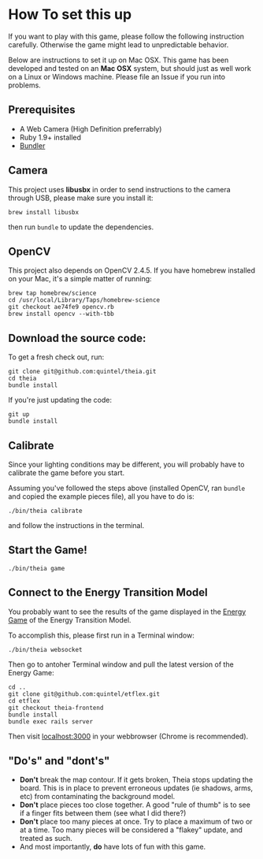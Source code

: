 # How To set this up

If you want to play with this game, please follow the following instruction carefully.
Otherwise the game might lead to unpredictable behavior.

Below are instructions to set it up on Mac OSX. This game has been developed and
tested on an **Mac OSX** system, but should just as well work on a Linux or
Windows machine. Please file an Issue if you run into problems.

## Prerequisites

* A Web Camera (High Definition preferrably)
* Ruby 1.9+ installed
* [Bundler](http://bundler.io)

## Camera

This project uses **libusbx** in order to send instructions to the camera through USB,
please make sure you install it:

    brew install libusbx

then run `bundle` to update the dependencies.

## OpenCV

This project also depends on OpenCV 2.4.5. If you have homebrew
installed on your Mac, it's a simple matter of running:

    brew tap homebrew/science
    cd /usr/local/Library/Taps/homebrew-science
    git checkout ae74fe9 opencv.rb
    brew install opencv --with-tbb

## Download the source code:

To get a fresh check out, run:

    git clone git@github.com:quintel/theia.git
    cd theia
    bundle install

If you're just updating the code:

    git up
    bundle install

## Calibrate

Since your lighting conditions may be different, you will probably have to calibrate the game before you start.

Assuming you've followed the steps above (installed OpenCV, ran `bundle` and copied the example pieces file), all you have to do is:

    ./bin/theia calibrate

and follow the instructions in the terminal.

## Start the Game!

    ./bin/theia game
    
## Connect to the Energy Transition Model

You probably want to see the results of the game displayed in the
[Energy Game](http://etflex.et-model.com) of the Energy Transition Model.

To accomplish this, please first run in a Terminal window:

    ./bin/theia websocket

Then go to antoher Terminal window and pull the latest version of the
Energy Game:

    cd ..
    git clone git@github.com:quintel/etflex.git
    cd etflex
    git checkout theia-frontend
    bundle install
    bundle exec rails server
    
Then visit [localhost:3000](http://localhost:3000) in your webbrowser
(Chrome is recommended).

## "Do's" and "dont's"

* **Don't** break the map contour. If it gets broken, Theia stops updating the board. This is in place to prevent erroneous updates
(ie shadows, arms, etc) from contaminating the background model.
* **Don't** place pieces too close together. A good "rule of thumb" is to see if a finger fits between them (see what I did there?)
* **Don't** place too many pieces at once. Try to place a maximum of two or at a time. Too many pieces will be considered a "flakey" update, and
treated as such.
* And most importantly, **do** have lots of fun with this game.
